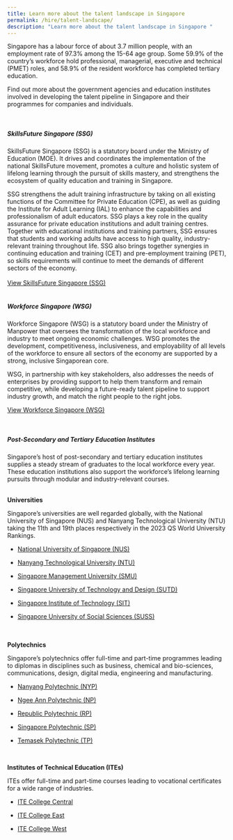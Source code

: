```yaml
---
title: Learn more about the talent landscape in Singapore
permalink: /hire/talent-landscape/
description: "Learn more about the talent landscape in Singapore "
---
```

Singapore has a labour force of about 3.7 million people, with an employment rate of 97.3% among the 15-64 age group. Some 59.9% of the country’s workforce hold professional, managerial, executive and technical (PMET) roles, and 58.9% of the resident workforce has completed tertiary education.&nbsp;

Find out more about the government agencies and education institutes involved in developing the talent pipeline in Singapore and their programmes for companies and individuals.<br>

<br>

<h5>SkillsFuture Singapore (SSG)</h5>

SkillsFuture Singapore (SSG) is a statutory board under the Ministry of Education (MOE). It drives and coordinates the implementation of the national SkillsFuture movement, promotes a culture and holistic system of lifelong learning through the pursuit of skills mastery, and strengthens the ecosystem of quality education and training in Singapore.&nbsp;

SSG strengthens the adult training infrastructure by taking on all existing functions of the Committee for Private Education (CPE), as well as guiding the Institute for Adult Learning (IAL) to enhance the capabilities and professionalism of adult educators. SSG plays a key role in the quality assurance for private education institutions and adult training centres. Together with educational institutions and training partners, SSG ensures that students and working adults have access to high quality, industry-relevant training throughout life. SSG also brings together synergies in continuing education and training (CET) and pre-employment training (PET), so skills requirements will continue to meet the demands of different sectors of the economy.<br>
<br>
[View SkillsFuture Singapore (SSG)](https://www.ssg-wsg.gov.sg/)<br>
<br>

<h5>Workforce Singapore (WSG)</h5>

Workforce Singapore (WSG) is a statutory board under the Ministry of Manpower that oversees the transformation of the local workforce and industry to meet ongoing economic challenges. WSG promotes the development, competitiveness, inclusiveness, and employability of all levels of the workforce to ensure all sectors of the economy are supported by a strong, inclusive Singaporean core.&nbsp;

WSG, in partnership with key stakeholders, also addresses the needs of enterprises by providing support to help them transform and remain competitive, while developing a future-ready talent pipeline to support industry growth, and match the right people to the right jobs.<br>

[View Workforce Singapore (WSG)](https://www.ssg-wsg.gov.sg/)<br>

<br>

<h5>Post-Secondary and Tertiary Education Institutes</h5>

Singapore’s host of post-secondary and tertiary education institutes supplies a steady stream of graduates to the local workforce every year. These education institutions also support the workforce’s lifelong learning pursuits through modular and industry-relevant courses.<br>
<br>

<b>Universities</b>

Singapore’s universities are well regarded globally, with the National University of Singapore (NUS) and Nanyang Technological University (NTU) taking the 11th and 19th places respectively in the 2023 QS World University Rankings.

*   [National University of Singapore (NUS)](https://nus.edu.sg/)
    
*   [Nanyang Technological University (NTU)](https://www.ntu.edu.sg/)
    
*   [Singapore Management University (SMU)](https://www.smu.edu.sg/)
    
*   [Singapore University of Technology and Design (SUTD)](https://www.sutd.edu.sg/)

*  [Singapore Institute of Technology (SIT)](https://www.singaporetech.edu.sg/)
    
*   [Singapore University of Social Sciences (SUSS)](https://www.suss.edu.sg/)
 
<br>
<br>
<b>Polytechnics</b><br>

Singapore’s polytechnics offer full-time and part-time programmes leading to diplomas in disciplines such as business, chemical and bio-sciences, communications, design, digital media, engineering and manufacturing.<br>

*   [Nanyang Polytechnic (NYP)](https://www.nyp.edu.sg/)

*   [Ngee Ann Polytechnic (NP)](https://www.np.edu.sg/)
    
*   [Republic Polytechnic (RP)](https://www.rp.edu.sg/)
    
*   [Singapore Polytechnic (SP)](https://www.sp.edu.sg/)
    
*   [Temasek Polytechnic (TP)](https://www.tp.edu.sg/)

<br>

<b>Institutes of Technical Education (ITEs)</b><br>

ITEs offer full-time and part-time courses leading to vocational certificates for a wide range of industries.

*    [ITE College Central](https://www.ite.edu.sg/colleges/ite-college-central)
    
*   [ITE College East ](https://www.ite.edu.sg/colleges/ite-college-east)
    
*   [ITE College West ](https://www.ite.edu.sg/colleges/ite-college-west)